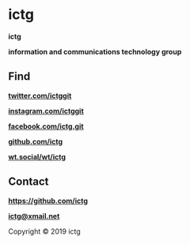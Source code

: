 # ictg
**ictg**

**information and communications technology group**

## Find

<strong><a href="https://twitter.com/ictg_git">twitter.com/ictggit</a></strong>

<strong><a href="https://www.instagram.com/ictg.git/">instagram.com/ictggit</a></strong>

<strong><a href="https://www.facebook.com/ictg.git">facebook.com/ictg.git</a></strong>

<strong><a href="https://github.com/ictg">github.com/ictg</a></strong>

<strong><a href="https://wt.social/wt/ictg">wt.social/wt/ictg</a></strong>

## Contact
**https://github.com/ictg**

**ictg@xmail.net**

Copyright © 2019 ictg

